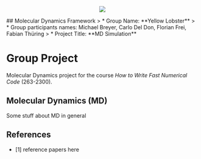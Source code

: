 <p align="center">
    <img src="https://github.com/thfabian/molec/blob/master/doc/logo/logo.png">
</p>
## Molecular Dynamics Framework
> * Group Name: **Yellow Lobster**
> * Group participants names: Michael Breyer, Carlo Del Don, Florian Frei, Fabian Thüring
> * Project Title: **MD Simulation**

# Group Project
Molecular Dynamics project for the course *How to Write Fast Numerical Code* (263-2300).

## Molecular Dynamics (MD)
Some stuff about MD in general

## References 
 * [1] reference papers here
 
